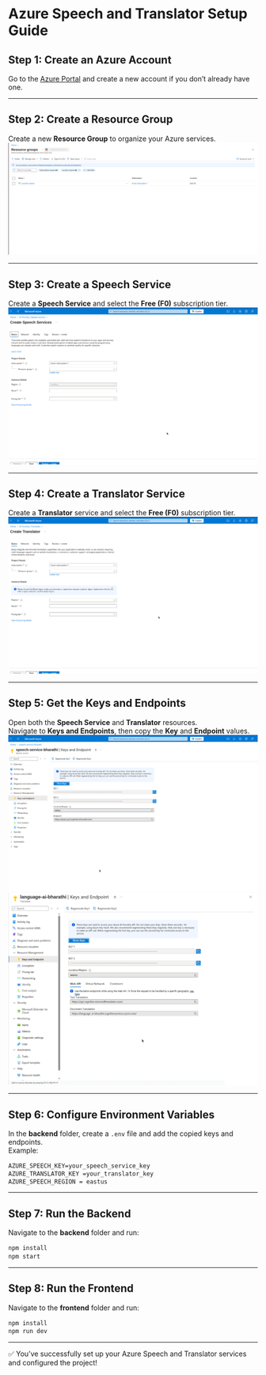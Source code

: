 # Azure Speech and Translator Setup Guide

## Step 1: Create an Azure Account
Go to the [Azure Portal](https://portal.azure.com/) and create a new account if you don’t already have one.

---

## Step 2: Create a Resource Group
Create a new **Resource Group** to organize your Azure services.  
![Resource Group Screenshot](<Screenshot from 2025-10-23 06-38-25.png>)

---

## Step 3: Create a Speech Service
Create a **Speech Service** and select the **Free (F0)** subscription tier.  
![Speech Service Screenshot](<Screenshot from 2025-10-23 00-18-15.png>)

---

## Step 4: Create a Translator Service
Create a **Translator** service and select the **Free (F0)** subscription tier.  
![Translator Service Screenshot](<Screenshot from 2025-10-23 00-17-42.png>)

---

## Step 5: Get the Keys and Endpoints
Open both the **Speech Service** and **Translator** resources.  
Navigate to **Keys and Endpoints**, then copy the **Key** and **Endpoint** values.  
![Speech Keys Screenshot](<Screenshot from 2025-10-23 00-18-32.png>)  
![Translator Keys Screenshot](<Screenshot from 2025-10-23 00-18-56.png>)

---

## Step 6: Configure Environment Variables
In the **backend** folder, create a `.env` file and add the copied keys and endpoints.  
Example:
```env
AZURE_SPEECH_KEY=your_speech_service_key
AZURE_TRANSLATOR_KEY =your_translator_key
AZURE_SPEECH_REGION = eastus
```

---

## Step 7: Run the Backend
Navigate to the **backend** folder and run:
```bash
npm install
npm start
```

---

## Step 8: Run the Frontend
Navigate to the **frontend** folder and run:
```bash
npm install
npm run dev
```

---

✅ You’ve successfully set up your Azure Speech and Translator services and configured the project!

